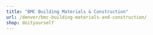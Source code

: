 ```yaml
---
title: "BMC Building Materials & Construction"
url: /denver/bmc-building-materials-and-construction/
shop: doityourself
---
```

